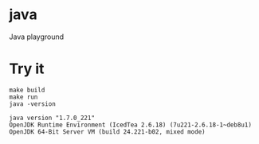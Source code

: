 # java
Java playground 

# Try it

```
make build
make run
java -version
```
    java version "1.7.0_221"
    OpenJDK Runtime Environment (IcedTea 2.6.18) (7u221-2.6.18-1~deb8u1)
    OpenJDK 64-Bit Server VM (build 24.221-b02, mixed mode)
